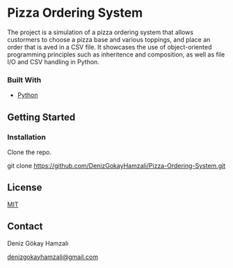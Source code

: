 # Pizza Ordering System
The project is a simulation of a pizza ordering system that allows custormers to choose a pizza base and various toppings, and place an order that is aved in a CSV file. It showcases the use of object-oriented programming principles such as inheritence and composition, as well as file I/O and CSV handling in Python.

### Built With
- [Python](https://www.python.org/)

## Getting Started


### Installation 
Clone the repo.

git clone https://github.com/DenizGokayHamzali/Pizza-Ordering-System.git

## License
[MIT](https://choosealicense.com/licenses/mit/)

## Contact

Deniz Gökay Hamzalı 

<denizgokayhamzali@gmail.com>